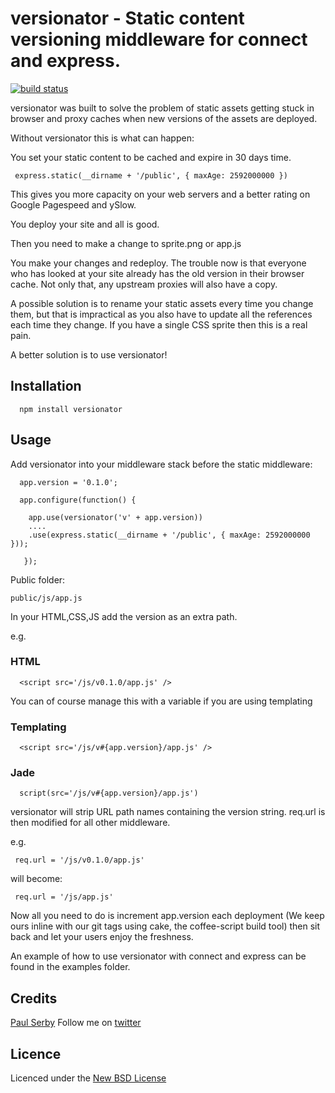 # versionator - Static content versioning middleware for connect and express.

[![build status](https://secure.travis-ci.org/serby/versionator.png)](http://travis-ci.org/serby/versionator)

versionator was built to solve the problem of static assets getting stuck in browser and proxy caches when new versions of the assets are deployed.

Without versionator this is what can happen:

You set your static content to be cached and expire in 30 days time. 

     express.static(__dirname + '/public', { maxAge: 2592000000 })

This gives you more capacity on your web servers and a better rating on Google Pagespeed and ySlow.

You deploy your site and all is good.

Then you need to make a change to sprite.png or app.js

You make your changes and redeploy. The trouble now is that everyone who has looked at your site already has the old version in their browser cache. Not only that, any upstream proxies will also have a copy.

A possible solution is to rename your static assets every time you change them, but that is impractical as you also have to update all the references each time they change. If you have a single CSS sprite then this is a real pain.

A better solution is to use versionator!

## Installation

      npm install versionator

## Usage

Add versionator into your middleware stack before the static middleware:

      app.version = '0.1.0';

      app.configure(function() {

      	app.use(versionator('v' + app.version))
        ....
        .use(express.static(__dirname + '/public', { maxAge: 2592000000 }));

       });

Public folder:

	public/js/app.js

In your HTML,CSS,JS add the version as an extra path.

e.g.
### HTML
      <script src='/js/v0.1.0/app.js' />

You can of course manage this with a variable if you are using templating

### Templating
      <script src='/js/v#{app.version}/app.js' />

### Jade
      script(src='/js/v#{app.version}/app.js')


versionator will strip URL path names containing the version string. req.url is then modified for all other middleware.

e.g.

     req.url = '/js/v0.1.0/app.js'

will become:

     req.url = '/js/app.js'

Now all you need to do is increment app.version each deployment (We keep ours inline with our git tags using cake, the coffee-script build tool) then sit back and let your users enjoy the freshness.

An example of how to use versionator with connect and express can be found in the examples folder.

## Credits
[Paul Serby](https://github.com/serby/) Follow me on [twitter](http://twitter.com/PabloSerbo)

## Licence
Licenced under the [New BSD License](http://opensource.org/licenses/bsd-license.php)
